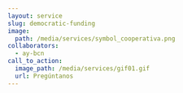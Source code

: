 ```yaml
---
layout: service
slug: democratic-funding
image:
  path: /media/services/symbol_cooperativa.png
collaborators:
  - ay-bcn
call_to_action:
  image_path: /media/services/gif01.gif
  url: Pregúntanos
---
```

